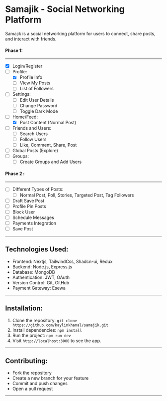 <!-- 
// // Phase 1 - 20 days
// //   0) Login/Register
// //   1) Profile -> a) view my posts
// //                 b) list of followers
// //   2) Settings -a) User details edit
// //                   -b) password change
// //                   // -c) dark mode*
// //   3) Home/feed - post
// //           a) User must be able to post (normal post)
          
// //   4) Friends and Users:
// //           a) Search users
// //           b) Follow
// //           c) Friends can like,comment, share,  post
// //   5) Global posts (Explore)
// //   6) Groups (Create a group and add users there)
  

// // Phase 2 - 20days
// //   a) Different types of post: normal post, poll, stories, targeted post, tag followers in post
// //   b) Draft save post / profile pin posts
// //   c) block user
// //   d) Message -> schedule message
// //   e) Payment 
// //   f) Save post
-->

# Samajik - Social Networking Platform

Samajik is a social networking platform for users to connect, share posts, and interact with friends.



#### Phase 1:
-------------------
- [x] Login/Register
- [ ] Profile:
  - [x] Profile Info
  - [ ] View My Posts
  - [ ] List of Followers
- [ ] Settings:
  - [ ] Edit User Details
  - [ ] Change Password
  - [ ] Toggle Dark Mode
- [ ] Home/Feed:
  - [x] Post Content (Normal Post)
- [ ] Friends and Users:
  - [ ] Search Users
  - [ ] Follow Users
  - [ ] Like, Comment, Share, Post
- [ ] Global Posts (Explore)
- [ ] Groups:
  - [ ] Create Groups and Add Users

#### Phase 2 :
-------------------
- [ ] Different Types of Posts:
  - [ ] Normal Post, Poll, Stories, Targeted Post, Tag Followers
- [ ] Draft Save Post
- [ ] Profile Pin Posts
- [ ] Block User
- [ ] Schedule Messages
- [ ] Payments Integration
- [ ] Save Post

-------------

Technologies Used:
-------------
- Frontend: Nextjs, TailwindCss, Shadcn-ui, Redux
- Backend: Node.js, Express.js
- Database: MongoDB
- Authentication: JWT, OAuth
- Version Control: Git, GitHub
- Payment Gateway: Esewa

------------


Installation:
-------------
1. Clone the repository: 
   ```git clone https://github.com/kaylinkhanal/samajik.git```
2. Install dependencies: 
   ```npm install```
3. Run the project: 
   ```npm run dev```
5. Visit `http://localhost:3000` to see the app.

-------------

Contributing:
--------------
- Fork the repository
- Create a new branch for your feature
- Commit and push changes
- Open a pull request

-------------



